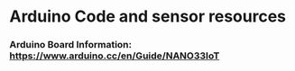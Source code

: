# Arduino Code and sensor resources

### Arduino Board Information: https://www.arduino.cc/en/Guide/NANO33IoT
